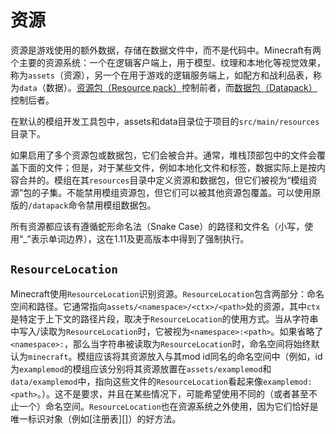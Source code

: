 资源
====

资源是游戏使用的额外数据，存储在数据文件中，而不是代码中。Minecraft有两个主要的资源系统：一个在逻辑客户端上，用于模型、纹理和本地化等视觉效果，称为`assets`（资源），另一个在用于游戏的逻辑服务端上，如配方和战利品表，称为`data`（数据）。[资源包（Resource pack）][respack]控制前者，而[数据包（Datapack）][datapack]控制后者。

在默认的模组开发工具包中，assets和data目录位于项目的`src/main/resources`目录下。

如果启用了多个资源包或数据包，它们会被合并。通常，堆栈顶部包中的文件会覆盖下面的文件；但是，对于某些文件，例如本地化文件和标签，数据实际上是按内容合并的。模组在其`resources`目录中定义资源和数据包，但它们被视为“模组资源”包的子集。不能禁用模组资源包，但它们可以被其他资源包覆盖。可以使用原版的`/datapack`命令禁用模组数据包。

所有资源都应该有遵循蛇形命名法（Snake Case）的路径和文件名（小写，使用“_”表示单词边界），这在1.11及更高版本中得到了强制执行。

`ResourceLocation`
------------------

Minecraft使用`ResourceLocation`识别资源。`ResourceLocation`包含两部分：命名空间和路径。它通常指向`assets/<namespace>/<ctx>/<path>`处的资源，其中`ctx`是特定于上下文的路径片段，取决于`ResourceLocation`的使用方式。当从字符串中写入/读取为`ResourceLocation`时，它被视为`<namespace>:<path>`。如果省略了`<namespace>:`，那么当字符串被读取为`ResourceLocation`时，命名空间将始终默认为`minecraft`。模组应该将其资源放入与其mod id同名的命名空间中（例如，id为`examplemod`的模组应该分别将其资源放置在`assets/examplemod`和`data/examplemod`中，指向这些文件的`ResourceLocation`看起来像`examplemod:<path>`。）。这不是要求，并且在某些情况下，可能希望使用不同的（或者甚至不止一个）命名空间。`ResourceLocation`也在资源系统之外使用，因为它们恰好是唯一标识对象（例如[注册表][]）的好方法。

[respack]: ../resources/client/index.md
[datapack]: ../resources/server/index.md
[registries]: ./registries.md
